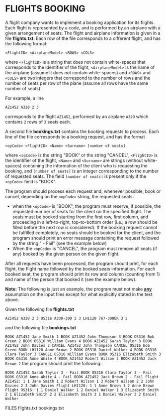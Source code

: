 # FLIGHTS BOOKING

A flight company wants to implement a booking application for its flights. Each flight is represented by a code, and is performed by an airplane with a given arrangement of seats.
The flight and airplane information is given in a file **flights.txt**. Each row of the file corresponds to a different flight, and has the following format:

`<FlightID> <AirplaneModel> <ROWS> <COLS>`

where `<FlightID>` is a string that does not contain white-spaces that corresponds to the identifier of the flight, `<AirplaneModel>` is the name of the airplane (assume it does not contain white-spaces) and `<ROWS>` and `<COLS>` are two integers that correspond to the number of rows and the number of seats per row of the plane (assume all rows have the same number of seats).

For example, a line

`AZ1452 A320 2 3`

corresponds to the flight `AZ1452`, performed by an airplane `A320` which contains `2` rows of `3` seats each.

A second file **bookings.txt** contains the booking requests to process. Each line of the file corresponds to a booking request, and has the format

`<opCode> <FlightID> <Name> <Surname> [number of seats]`

where `<opCode>` is the string "BOOK" or the string "CANCEL", `<FlightID>` is the identifier of the flight, `<Name>` and `<Surname>` are strings (without white-spaces) containing the information of the client who is requesting the booking, and `[number of seats]` is an integer corresponding to the number of requested seats. The field `[number of seats]` is present  only if the `<opCode>` field is "BOOK".

The program should process each request and, whenever possible, book or cancel, depending on the `<opCode>` string, the requested seats:

* when the `<opCode>` is "BOOK", the program must reserve, if possible, the requested number of seats for the client on the specified flight. The seats must be booked starting from the first row, first column, and proceeding in a left-to-right, top-to-bottom order (i.e., a row should be filled before the next row is considered). If the booking request cannot be fulfilled completely, no seats should be booked for the client, and the program should print an error message containing the request followed by the string " - Fail" (see the example below)
* When the `<opCode>` is "CANCEL", the program must remove all seats (if any) booked by the given person on the given flight.

After all requests have been processed, the program should print, for each flight, the flight name followed by the booked seats information. For each booked seat, the program should print its row and column (counting from 1) and name of the person that booked it (see the example below).

**Note:** The following is just an example, the program must not make **<u>any</u>** assumption on the input files except for what explicitly stated in the text above.

Given the following file **flights.txt**

``
AZ1452 A320 2 3
OS316 A330-300 3 3
LH1120 767-300ER 3 2
``

and the following file **bookings.txt**

``
BOOK AZ1452 Jane Smith 1
BOOK AZ1452 John Thompson 3
BOOK OS316 Bob Green 2
BOOK OS316 William Evans 4
BOOK AZ1452 Sarah Taylor 3
BOOK AZ1452 John Davies 2
CANCEL AZ1452 John Thompson
CANCEL OS316 Bob Green
BOOK LH1120 Anne Brown 2
BOOK OS316 Daniel Walker 4
BOOK OS316 Clara Taylor 3
CANCEL OS316 William Evans
BOOK OS316 Elizabeth Smith 3
BOOK OS316 Anne White 4
BOOK AZ1452 Robert Wilson 2
BOOK AZ1452 Jack Brown 2
``
the program should print the following:

``
BOOK AZ1452 Sarah Taylor 3 - Fail
BOOK OS316 Clara Taylor 3 - Fail
BOOK OS316 Anne White 4 - Fail
BOOK AZ1452 Jack Brown 2 - Fail
Flight AZ1452:
1 1 Jane Smith
1 2 Robert Wilson
1 3 Robert Wilson
2 2 John Davies
2 3 John Davies
Flight LH1120:
1 1 Anne Brown
1 2 Anne Brown
Flight OS316:
1 1 Daniel Walker
1 2 Daniel Walker
1 3 Elizabeth Smith
2 1 Elizabeth Smith
2 2 Elizabeth Smith
3 1 Daniel Walker
3 2 Daniel Walker
``

FILES
flights.txt
bookings.txt

